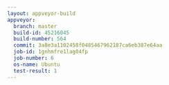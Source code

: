 ```yaml
---
layout: appveyor-build
appveyor:
  branch: master
  build-id: 45216045
  build-number: 564
  commit: 3a8e3a1102458f0485467962187ca6eb387e64aa
  job-id: 1gnhmfre1lag04fp
  job-number: 6
  os-name: Ubuntu
  test-result: 1
---
```

